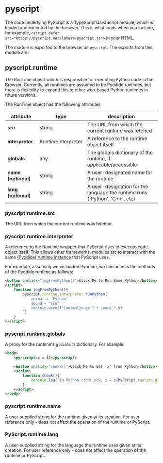 # pyscript

The code underlying PyScript is a TypeScript/JavaScript module, which is loaded and executed by the browser. This is what loads when you include, for example, `<script defer src="https://pyscript.net/latest/pyscript.js">` in your HTML.

The module is exported to the browser as `pyscript`. The exports from this module are:

## pyscript.runtime

The RunTime object which is responsible for executing Python code in the Browser. Currently, all runtimes are assumed to be Pyodide runtimes, but there is flexibility to expand this to other web-based Python runtimes in future versions.

The RunTime object has the following attributes

| attribute           | type                | description                                                                 |
|---------------------|---------------------|-----------------------------------------------------------------------------|
| **src**             | string              | The URL from which the current runtime was fetched                          |
| **interpreter**     | RuntimeInterpreter  | A reference to the runtime object itself                                    |
| **globals**         | any                 | The globals dictionary of the runtime, if applicable/accessible             |
| **name (optional)** | string              | A user-designated name for the runtime                                      |
| **lang (optional)** | string              | A user-designation for the language the runtime runs ('Python', 'C++', etc) |

### pyscript.runtime.src

The URL from which the current runtime was fetched.

### pyscript.runtime.interpreter

A reference to the Runtime wrapper that PyScript uses to execute code. object itself. This allows other frameworks, modules etc to interact with the same [(Pyodide) runtime instance](https://pyodide.org/en/stable/usage/api/js-api.html) that PyScript uses.

For example, assuming we've loaded Pyodide, we can access the methods of the Pyodide runtime as follows:

```html
<button onclick="logFromPython()">Click Me to Run Some Python</button>
<script>
    function logFromPython(){
        pyscript.runtime.interpreter.runPython(`
            animal = "Python"
            sound = "sss"
            console.warn(f"{animal}s go " + sound * 5)
        `)
    }
</script>
```

### pyscript.runtime.globals

A proxy for the runtime's `globals()` dictionary. For example:

```html
<body>
    <py-script>x = 42</py-script>

    <button onclick="showX()">Click Me to Get 'x' from Python</button>
    <script>
        function showX(){
            console.log(`In Python right now, x = ${PyScript.runtime.globals.get('x')}`)
        }
    </script>
</body>
```
### pyscript.runtime.name

A user-supplied string for the runtime given at its creation. For user reference only - does not affect the operation of the runtime or PyScript.

### PyScript.runtime.lang

A user-supplied string for the language the runtime uses given at its creation. For user reference only - does not affect the operation of the runtime or PyScript.
